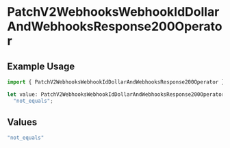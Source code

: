 # PatchV2WebhooksWebhookIdDollarAndWebhooksResponse200Operator

## Example Usage

```typescript
import { PatchV2WebhooksWebhookIdDollarAndWebhooksResponse200Operator } from "attio-js/models/operations";

let value: PatchV2WebhooksWebhookIdDollarAndWebhooksResponse200Operator =
  "not_equals";
```

## Values

```typescript
"not_equals"
```